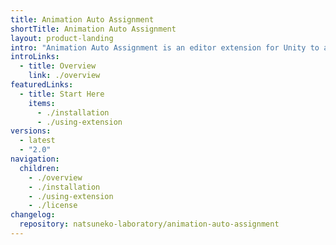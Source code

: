 ```yaml
---
title: Animation Auto Assignment
shortTitle: Animation Auto Assignment
layout: product-landing
intro: "Animation Auto Assignment is an editor extension for Unity to automatically re-assign animation clips to the object based on the hierarchy movements of the animation clip."
introLinks:
  - title: Overview
    link: ./overview
featuredLinks:
  - title: Start Here
    items:
      - ./installation
      - ./using-extension
versions:
  - latest
  - "2.0"
navigation:
  children:
    - ./overview
    - ./installation
    - ./using-extension
    - ./license
changelog:
  repository: natsuneko-laboratory/animation-auto-assignment
---
```

